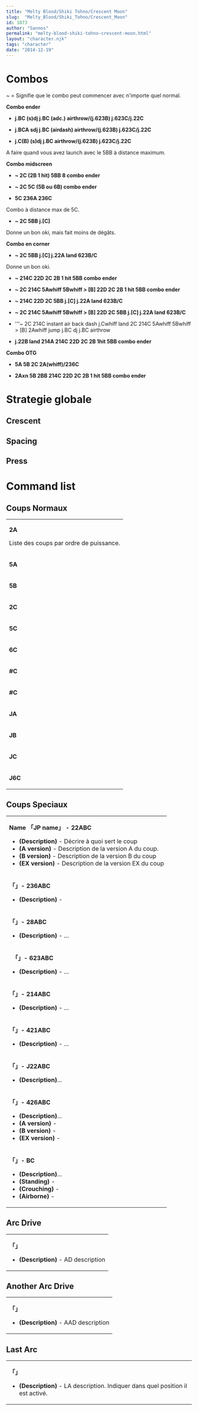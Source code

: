 ```yaml
---
title: "Melty Blood/Shiki Tohno/Crescent Moon"
slug:  "Melty_Blood/Shiki_Tohno/Crescent_Moon"
id: 1873
author: "Sannos"
permalink: "melty-blood-shiki-tohno-crescent-moon.html"
layout: "character.njk"
tags: "character"
date: "2014-12-19"
---
```


# Combos

\~ = Signifie que le combo peut commencer avec n'importe quel normal.

**Combo ender**

- **j.BC (s)dj j.BC (adc.) airthrow/(j.623B) j.623C/j.22C**

<!-- -->

- **j.BCA sdj j.BC (airdash) airthrow/(j.623B) j.623C/j.22C**

<!-- -->

- **j.C(B) (s)dj j.BC airthrow/(j.623B) j.623C/j.22C**

  
A faire quand vous avez launch avec le 5BB à distance maximum.

**Combo midscreen**

- **\~ 2C (2B 1 hit) 5BB 8 combo ender**

<!-- -->

- **\~ 2C 5C (5B ou 6B) combo ender**

<!-- -->

- **5C 236A 236C**

  
Combo à distance max de 5C.

- **\~ 2C 5BB j.\[C\]**

  
Donne un bon oki, mais fait moins de dégâts.

**Combo en corner**

- **\~ 2C 5BB j.\[C\] j.22A land 623B/C**

  
Donne un bon oki.

- **\~ 214C 22D 2C 2B 1 hit 5BB combo ender**

<!-- -->

- **\~ 2C 214C 5Awhiff 5Bwhiff \> \[B\] 22D 2C 2B 1 hit 5BB combo
  ender**

<!-- -->

- **\~ 214C 22D 2C 5BB j.\[C\] j.22A land 623B/C**

<!-- -->

- **\~ 2C 214C 5Awhiff 5Bwhiff \> \[B\] 22D 2C 5BB j.\[C\] j.22A land
  623B/C**

<!-- -->

- '''\~ 2C 214C instant air back dash j.Cwhiff land 2C 214C 5Awhiff
  5Bwhiff \> \[B\] 2Awhiff jump j.BC dj j.BC airthrow

<!-- -->

- **j.22B land 214A 214C 22D 2C 2B 1hit 5BB combo ender**

**Combo OTG**

- **5A 5B 2C 2A(whiff)/236C**

<!-- -->

- **2Axn 5B 2BB 214C 22D 2C 2B 1 hit 5BB combo ender**

# Strategie globale

## Crescent

## Spacing

## Press

# Command list

## Coups Normaux

<table>
<tbody>
<tr class="odd">
<td><p><strong>2A</strong></p>
<p>Liste des coups par ordre de puissance.</p></td>
</tr>
<tr class="even">
<td><p><strong>5A</strong></p></td>
</tr>
<tr class="odd">
<td><p><strong>5B</strong></p></td>
</tr>
<tr class="even">
<td><p><strong>2C</strong></p></td>
</tr>
<tr class="odd">
<td><p><strong>5C</strong></p></td>
</tr>
<tr class="even">
<td><p><strong>6C</strong></p></td>
</tr>
<tr class="odd">
<td><p><strong>#C</strong></p></td>
</tr>
<tr class="even">
<td><p><strong>#C</strong></p></td>
</tr>
<tr class="odd">
<td><p><strong>JA</strong></p></td>
</tr>
<tr class="even">
<td><p><strong>JB</strong></p></td>
</tr>
<tr class="odd">
<td><p><strong>JC</strong></p></td>
</tr>
<tr class="even">
<td><p><strong>J6C</strong></p></td>
</tr>
</tbody>
</table>

## Coups Speciaux

<table>
<tbody>
<tr class="odd">
<td><p><strong>Name 「JP name」 - 22ABC</strong></p>
<ul>
<li><strong>(Description)</strong> - Décrire à quoi sert le coup</li>
<li><strong>(A version)</strong> - Description de la version A du
coup.</li>
<li><strong>(B version)</strong> - Description de la version B du
coup</li>
<li><strong>(EX version)</strong> - Description de la version EX du
coup</li>
</ul></td>
</tr>
<tr class="even">
<td><p><strong>「」- 236ABC</strong></p>
<ul>
<li><strong>(Description)</strong> -</li>
</ul></td>
</tr>
<tr class="odd">
<td><p><strong>「」- 28ABC</strong></p>
<ul>
<li><strong>(Description)</strong> - ...</li>
</ul></td>
</tr>
<tr class="even">
<td><p><strong>　「」- 623ABC</strong></p>
<ul>
<li><strong>(Description)</strong> - ...</li>
</ul></td>
</tr>
<tr class="odd">
<td><p><strong>「」- 214ABC</strong></p>
<ul>
<li><strong>(Description)</strong> - ...</li>
</ul></td>
</tr>
<tr class="even">
<td><p><strong>「」- 421ABC</strong></p>
<ul>
<li><strong>(Description)</strong> - ...</li>
</ul></td>
</tr>
<tr class="odd">
<td><p><strong>「」- J22ABC</strong></p>
<ul>
<li><strong>(Description)</strong>...</li>
</ul></td>
</tr>
<tr class="even">
<td><p><strong>「」- 426ABC</strong></p>
<ul>
<li><strong>(Description)</strong>...</li>
<li><strong>(A version)</strong> -</li>
<li><strong>(B version)</strong> -</li>
<li><strong>(EX version)</strong> -</li>
</ul></td>
</tr>
<tr class="odd">
<td><p><strong>「」- BC</strong></p>
<ul>
<li><strong>(Description)</strong>...</li>
<li><strong>(Standing)</strong> -</li>
<li><strong>(Crouching)</strong> -</li>
<li><strong>(Airborne)</strong> -</li>
</ul></td>
</tr>
</tbody>
</table>

## Arc Drive

<table>
<tbody>
<tr class="odd">
<td><p><strong>「」</strong></p>
<ul>
<li><strong>(Description)</strong> - AD description</li>
</ul></td>
</tr>
</tbody>
</table>

## Another Arc Drive

<table>
<tbody>
<tr class="odd">
<td><p><strong>「」</strong></p>
<ul>
<li><strong>(Description)</strong> - AAD description</li>
</ul></td>
</tr>
</tbody>
</table>

## Last Arc

<table>
<tbody>
<tr class="odd">
<td><p><strong>「」</strong></p>
<ul>
<li><strong>(Description)</strong> - LA description. Indiquer dans quel
position il est activé.</li>
</ul></td>
</tr>
</tbody>
</table>


